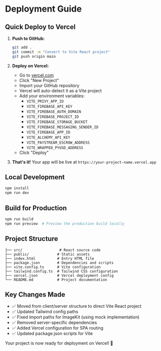 # Deployment Guide

## Quick Deploy to Vercel

1. **Push to GitHub:**
   ```bash
   git add .
   git commit -m "Convert to Vite React project"
   git push origin main
   ```

2. **Deploy on Vercel:**
   - Go to [vercel.com](https://vercel.com)
   - Click "New Project"
   - Import your GitHub repository
   - Vercel will auto-detect it as a Vite project
   - Add your environment variables:
     - `VITE_PRIVY_APP_ID`
     - `VITE_FIREBASE_API_KEY`
     - `VITE_FIREBASE_AUTH_DOMAIN`
     - `VITE_FIREBASE_PROJECT_ID`
     - `VITE_FIREBASE_STORAGE_BUCKET`
     - `VITE_FIREBASE_MESSAGING_SENDER_ID`
     - `VITE_FIREBASE_APP_ID`
     - `VITE_ALCHEMY_API_KEY`
     - `VITE_PAYSTREAM_ESCROW_ADDRESS`
     - `VITE_WRAPPED_PYUSD_ADDRESS`
   - Click "Deploy"

3. **That's it!** Your app will be live at `https://your-project-name.vercel.app`

## Local Development

```bash
npm install
npm run dev
```

## Build for Production

```bash
npm run build
npm run preview  # Preview the production build locally
```

## Project Structure

```
├── src/                 # React source code
├── public/             # Static assets
├── index.html          # Entry HTML file
├── package.json        # Dependencies and scripts
├── vite.config.ts      # Vite configuration
├── tailwind.config.ts  # Tailwind CSS configuration
├── vercel.json         # Vercel deployment config
└── README.md           # Project documentation
```

## Key Changes Made

- ✅ Moved from client/server structure to direct Vite React project
- ✅ Updated Tailwind config paths
- ✅ Fixed import paths for ImageKit (using mock implementation)
- ✅ Removed server-specific dependencies
- ✅ Added Vercel configuration for SPA routing
- ✅ Updated package.json scripts for Vite

Your project is now ready for deployment on Vercel! 🚀